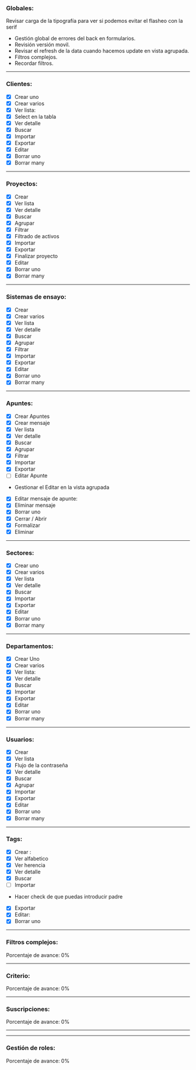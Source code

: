 ### Globales:

Revisar carga de la tipografía para ver si podemos evitar el flasheo con la serif

- Gestión global de errores del back en formularios.
- Revisión versión movil.
- Revisar el refresh de la data cuando hacemos update en vista agrupada.
- Filtros complejos.
- Recordar filtros.

---

### Clientes:

- [x] Crear uno
- [x] Crear varios
- [x] Ver lista:
- [x] Select en la tabla
- [x] Ver detalle
- [x] Buscar
- [x] Importar
- [x] Exportar
- [x] Editar
- [x] Borrar uno
- [x] Borrar many

---

### Proyectos:

- [x] Crear
- [x] Ver lista
- [x] Ver detalle
- [x] Buscar
- [x] Agrupar
- [x] Filtrar
- [x] Filtrado de activos
- [x] Importar
- [x] Exportar
- [x] Finalizar proyecto
- [x] Editar
- [x] Borrar uno
- [x] Borrar many

---

### Sistemas de ensayo:

- [x] Crear
- [x] Crear varios
- [x] Ver lista
- [x] Ver detalle
- [x] Buscar
- [x] Agrupar
- [x] Filtrar
- [x] Importar
- [x] Exportar
- [x] Editar
- [x] Borrar uno
- [x] Borrar many

---

### Apuntes:

- [x] Crear Apuntes
- [x] Crear mensaje
- [x] Ver lista
- [x] Ver detalle
- [x] Buscar
- [x] Agrupar
- [x] Filtrar
- [x] Importar
- [x] Exportar
- [ ] Editar Apunte
- Gestionar el Editar en la vista agrupada
- [x] Editar mensaje de apunte:
- [x] Eliminar mensaje
- [x] Borrar uno
- [x] Cerrar / Abrir
- [x] Formalizar
- [x] Eliminar

---

### Sectores:

- [x] Crear uno
- [x] Crear varios
- [x] Ver lista
- [x] Ver detalle
- [x] Buscar
- [x] Importar
- [x] Exportar
- [x] Editar
- [x] Borrar uno
- [x] Borrar many

---

### Departamentos:

- [x] Crear Uno
- [x] Crear varios
- [x] Ver lista:
- [x] Ver detalle
- [x] Buscar
- [x] Importar
- [x] Exportar
- [x] Editar
- [x] Borrar uno
- [x] Borrar many

---

### Usuarios:

- [x] Crear
- [x] Ver lista
- [x] Flujo de la contraseña
- [x] Ver detalle
- [x] Buscar
- [x] Agrupar
- [x] Importar
- [x] Exportar
- [x] Editar
- [x] Borrar uno
- [x] Borrar many

---

### Tags:

- [x] Crear :
- [x] Ver alfabetico
- [x] Ver herencia
- [x] Ver detalle
- [x] Buscar
- [ ] Importar
- Hacer check de que puedas introducir padre
- [x] Exportar
- [x] Editar:
- [x] Borrar uno

---

### Filtros complejos:

Porcentaje de avance: 0%

---

### Criterio:

Porcentaje de avance: 0%

---

### Suscripciones:

Porcentaje de avance: 0% 

***

***
### Gestión de roles:

Porcentaje de avance: 0% 

